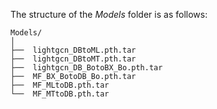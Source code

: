The structure of the *Models* folder is as follows:
``````
Models/
│
├──  lightgcn_DBtoML.pth.tar
├──  lightgcn_DBtoMT.pth.tar
├──  lightgcn_DB_BotoBX_Bo.pth.tar
├──  MF_BX_BotoDB_Bo.pth.tar
├──  MF_MLtoDB.pth.tar
└──  MF_MTtoDB.pth.tar
``````
